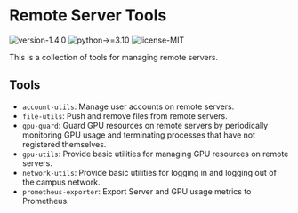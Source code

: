 # Remote Server Tools

![version-1.4.0](https://img.shields.io/badge/version-1.4.0-blue)
![python->=3.10](https://img.shields.io/badge/python->=3.10-blue?logo=python&logoColor=white)
![license-MIT](https://img.shields.io/badge/license-MIT-green)

This is a collection of tools for managing remote servers.

## Tools

- `account-utils`: Manage user accounts on remote servers.
- `file-utils`: Push and remove files from remote servers.
- `gpu-guard`: Guard GPU resources on remote servers by periodically monitoring GPU usage and terminating processes that have not registered themselves.
- `gpu-utils`: Provide basic utilities for managing GPU resources on remote servers.
- `network-utils`: Provide basic utilities for logging in and logging out of the campus network.
- `prometheus-exporter`: Export Server and GPU usage metrics to Prometheus.

